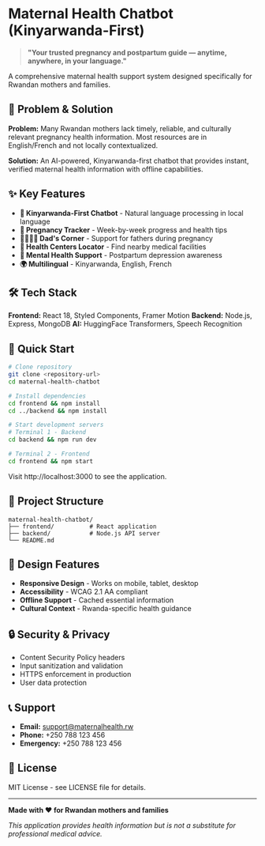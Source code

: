 # Maternal Health Chatbot (Kinyarwanda-First)

> **"Your trusted pregnancy and postpartum guide — anytime, anywhere, in your language."**

A comprehensive maternal health support system designed specifically for Rwandan mothers and families.

## 🎯 Problem & Solution

**Problem:** Many Rwandan mothers lack timely, reliable, and culturally relevant pregnancy health information. Most resources are in English/French and not locally contextualized.

**Solution:** An AI-powered, Kinyarwanda-first chatbot that provides instant, verified maternal health information with offline capabilities.

## ✨ Key Features

- **🤖 Kinyarwanda-First Chatbot** - Natural language processing in local language
- **📅 Pregnancy Tracker** - Week-by-week progress and health tips
- **👨‍👩‍👧‍👦 Dad's Corner** - Support for fathers during pregnancy
- **🏥 Health Centers Locator** - Find nearby medical facilities
- **🧠 Mental Health Support** - Postpartum depression awareness
- **🌍 Multilingual** - Kinyarwanda, English, French

## 🛠 Tech Stack

**Frontend:** React 18, Styled Components, Framer Motion
**Backend:** Node.js, Express, MongoDB
**AI:** HuggingFace Transformers, Speech Recognition

## 🚀 Quick Start

```bash
# Clone repository
git clone <repository-url>
cd maternal-health-chatbot

# Install dependencies
cd frontend && npm install
cd ../backend && npm install

# Start development servers
# Terminal 1 - Backend
cd backend && npm run dev

# Terminal 2 - Frontend  
cd frontend && npm start
```

Visit http://localhost:3000 to see the application.

## 📁 Project Structure

```
maternal-health-chatbot/
├── frontend/          # React application
├── backend/           # Node.js API server
└── README.md
```

## 🎨 Design Features

- **Responsive Design** - Works on mobile, tablet, desktop
- **Accessibility** - WCAG 2.1 AA compliant
- **Offline Support** - Cached essential information
- **Cultural Context** - Rwanda-specific health guidance

## 🔒 Security & Privacy

- Content Security Policy headers
- Input sanitization and validation
- HTTPS enforcement in production
- User data protection

## 📞 Support

- **Email:** support@maternalhealth.rw
- **Phone:** +250 788 123 456
- **Emergency:** +250 788 123 456

## 📄 License

MIT License - see LICENSE file for details.

---

**Made with ❤️ for Rwandan mothers and families**

*This application provides health information but is not a substitute for professional medical advice.*
